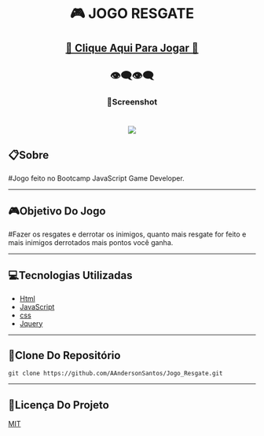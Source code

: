 <h1 align="center">🎮 JOGO RESGATE </h1>

<h2 align="center"><a href="https://aandersonsantos.github.io/Jogo-Resgate/">🚀 Clique Aqui Para Jogar 🚀</a></h2>

<h2 align="center">👁‍🗨👁‍🗨</h2>
<h3 align="center">📸Screenshot</h3>
<p>
<h1 align="center"><img src="img/jogo_resgate.gif"></h1>

## 📋**Sobre**

#Jogo feito no Bootcamp JavaScript Game Developer.

---

## 🎮**Objetivo Do Jogo**

#Fazer os resgates e derrotar os inimigos, quanto mais resgate for feito e mais inimigos derrotados mais pontos você ganha.

---

## 💻**Tecnologias Utilizadas**

* [Html](https://developer.mozilla.org/pt-BR/docs/Web/Guide/HTML/HTML5)
* [JavaScript](https://developer.mozilla.org/pt-BR/docs/Web/JavaScript)
* [css](https://developer.mozilla.org/pt-BR/docs/Web/CSS)
* [Jquery](https://jquery.com/)

---

## 💾**Clone Do Repositório**

```
git clone https://github.com/AAndersonSantos/Jogo_Resgate.git

```

---

## 📝**Licença Do Projeto**

[MIT](https://github.com/AAndersonSantos/Jogo_Resgate/blob/main/LICENSE)